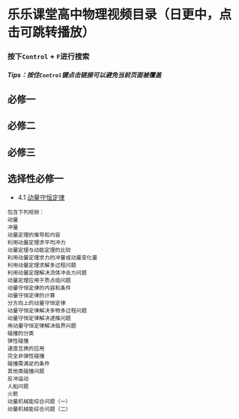 # 乐乐课堂高中物理视频目录（日更中，点击可跳转播放）
### 按下`Control` + `F`进行搜索
##### Tips：按住`Control`键点击链接可以避免当前页面被覆盖

## 必修一

## 必修二

## 必修三

## 选择性必修一

  - 4.1 [动量守恒定律](https://www.bilibili.com/video/BV1ib411a7S4)
```
包含下列视频：
动量
冲量
动量定理的推导和内容
利用动量定理求平均冲力
动量定理与动能定理的比较
利用动量定理求力的冲量或动量变化量
利用动量定理求解多过程问题
利用动量定理解决流体冲击力问题
动量定理应用于质点组问题
动量守恒定律的内容和条件
动量守恒定律的计算
分方向上的动量守恒定律
动量守恒定律解决多物多过程问题
动量守恒定律解决递推问题
用动量守恒定律解决临界问题
碰撞的分类
弹性碰撞
速度互换的应用
完全非弹性碰撞
碰撞需满足的条件
其他类碰撞问题
反冲运动
人船问题
火箭
动量机械能综合问题（一）
动量机械能综合问题（二）
```
